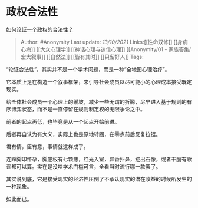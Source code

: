 # 政权合法性
[如何论证一个政权的合法性？](https://www.zhihu.com/question/44863870/answer/2164230338)

> Author: #Anonymity
> Last update: *13/10/2021*
> Links:[[性命双修]] [[身病心病]] [[大众心理学]] [[神话心理与迷信心理]] [[Anonymity/01 - 家族答集/宏大叙事]] [[自然法]] [[皆有其时]] [[只留好人]]
> Tags:

“论证合法性”，其实并不是一个学术问题，而是一种“全地图心理治疗”。

它本质上是在构造一个叙事框架，来引导社会成员以尽可能小的心理成本接受既定现实。

给全体社会成员一个心理上的缓坡，减少一些无谓的折腾，尽早进入基于规则的有序博弈状态，而不是一直停留在规则制定权的无限争论之中。

前者的起点再低，也毕竟是从一个起点开始前进。

后者再自认为有大义，实际上也是原地转圈，在零点前后反复拉锯。

君有情，臣有意，事情就这样成了。

连踩脚印怀孕，脚底板有七颗痣，红光入室，异香扑鼻，挖出石像，或者干脆有歌谣都可以算。实在是没啥学术门槛可言，全看当时流行哪一款罢了。

其实说到底，它是接受现实的经济性压倒了不承认现实的潜在收益的时候所发生的一种现象。

如此而已。
